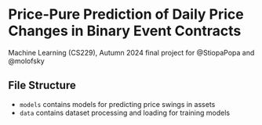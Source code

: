 # Price-Pure Prediction of Daily Price Changes in Binary Event Contracts

Machine Learning (CS229), Autumn 2024 final project for @StiopaPopa and @molofsky

## File Structure
- `models` contains models for predicting price swings in assets
- `data` contains dataset processing and loading for training models
